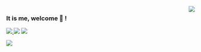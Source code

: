 <img  align=right src="https://github-readme-stats.vercel.app/api/top-langs/?username=brunolnetto&layout=compact&theme=transparent">

### It is me, welcome 👋 ! 

<a href="https://www.linkedin.com/in/brunolnetto/"><img src="https://img.shields.io/badge/LinkedIn-0077B5?style=for-the-badge&logo=linkedin&logoColor=white" /> </a> <a maito="brunolnetto@gmail.com"> <img src="https://img.shields.io/badge/Gmail-D14836?style=for-the-badge&logo=gmail&logoColor=white" /> </a> <a href="https://stackoverflow.com/users/4904472/bruno-peixoto"><img src="https://img.shields.io/badge/Stack_Overflow-FE7A16?style=for-the-badge&logo=stack-overflow&logoColor=white" /></a>

<img  align=left src="https://github-readme-stats.vercel.app/api?username=brunolnetto&show_icons=true&include_all_commits=true&theme=transparent&show_owner=true">




